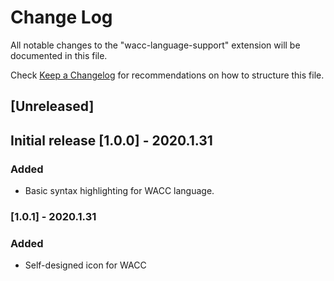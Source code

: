 # Change Log

All notable changes to the "wacc-language-support" extension will be documented in this file.

Check [Keep a Changelog](http://keepachangelog.com/) for recommendations on how to structure this file.

## [Unreleased]

## Initial release [1.0.0] - 2020.1.31
### Added
- Basic syntax highlighting for WACC language.

### [1.0.1] - 2020.1.31
### Added
- Self-designed icon for WACC